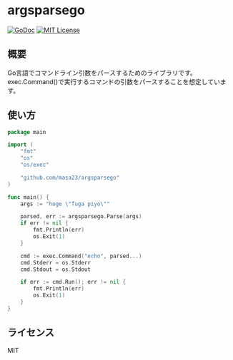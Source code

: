 # argsparsego

[![GoDoc](https://img.shields.io/badge/godoc-reference-blue.svg)](https://godoc.org/github.com/masa23/argsparsego)
[![MIT License](http://img.shields.io/badge/license-MIT-blue.svg?style=flat)](LICENSE)

## 概要 

Go言語でコマンドライン引数をパースするためのライブラリです。  
exec.Command()で実行するコマンドの引数をパースすることを想定しています。  


## 使い方

```go
package main

import (
	"fmt"
	"os"
	"os/exec"

	"github.com/masa23/argsparsego"
)

func main() {
	args := "hoge \"fuga piyo\""

	parsed, err := argsparsego.Parse(args)
	if err != nil {
		fmt.Println(err)
		os.Exit(1)
	}

	cmd := exec.Command("echo", parsed...)
	cmd.Stderr = os.Stderr
	cmd.Stdout = os.Stdout

	if err := cmd.Run(); err != nil {
		fmt.Println(err)
		os.Exit(1)
	}
}
```

## ライセンス
MIT